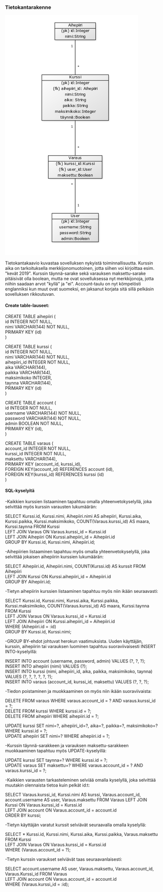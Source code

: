 ### Tietokantarakenne

![tietokantakaavio](https://raw.githubusercontent.com/robertrantanen/Kurssitarjonta-ja-kurssipaikan-varaus/master/documentation/tietokantakaavio.png)

Tietokantakaavio kuvastaa sovelluksen nykyistä toiminnallisuutta. Kurssin aika on tarkoituksella merkkijonomuotoinen, jotta siihen voi kirjoittaa esim. "kevät 2019". Kurssin täynnä-sarake sekä varauksen maksettu-sarake pitäisivät olla boolean, mutta ne ovat sovelluksessa nyt merkkijonoja, jotta niihin saadaan arvot "kyllä" ja "ei". Account-taulu on nyt kömpelösti englanniksi kun muut ovat suomeksi, en jaksanut korjata sitä sillä pelkäsin sovelluksen rikkoutuvan.

#### Create table-lauseet:

CREATE TABLE aihepiiri (  
	id INTEGER NOT NULL,   
	nimi VARCHAR(144) NOT NULL,   
	PRIMARY KEY (id)  
)  


CREATE TABLE kurssi (  
	id INTEGER NOT NULL,   
	nimi VARCHAR(144) NOT NULL,   
	aihepiiri_id INTEGER NOT NULL,  
	aika VARCHAR(144),   
	paikka VARCHAR(144),   
	maksimikoko INTEGER,   
	taynna VARCHAR(144),    
	PRIMARY KEY (id)  
)  

CREATE TABLE account (  
	id INTEGER NOT NULL,   
	username VARCHAR(144) NOT NULL,   
	password VARCHAR(144) NOT NULL,   
	admin BOOLEAN NOT NULL,   
	PRIMARY KEY (id),   
)  

CREATE TABLE varaus (  
	account_id INTEGER NOT NULL,   
	kurssi_id INTEGER NOT NULL,   
	maksettu VARCHAR(144),   
	PRIMARY KEY (account_id, kurssi_id),   
	FOREIGN KEY(account_id) REFERENCES account (id),   
	FOREIGN KEY(kurssi_id) REFERENCES kurssi (id)   
)  

#### SQL-kyselyitä

-Kaikkien kurssien listaaminen tapahtuu omalla yhteenvetokyselyllä, joka selvittää myös kurssin varausten lukumäärän:

SELECT Kurssi.id, Kurssi.nimi, Aihepiiri.nimi AS aihepiiri, Kurssi.aika, Kurssi.paikka, Kurssi.maksimikoko, COUNT(Varaus.kurssi_id) AS maara, Kurssi.taynna FROM Kurssi  
LEFT JOIN Varaus ON Varaus.kurssi_id = Kurssi.id  
LEFT JOIN Aihepiiri ON Kurssi.aihepiiri_id = Aihepiiri.id  
GROUP BY Kurssi.id, Kurssi.nimi, Aihepiiri.id;  

-Aihepiirien listaaminen tapahtuu myös omalla yhteenvetokyselyllä, joka selvittää jokaisen aihepiirin kurssien lukumäärän:

SELECT Aihepiiri.id, Aihepiiri.nimi, COUNT(Kurssi.id) AS kurssit FROM Aihepiiri  
LEFT JOIN Kurssi ON Kurssi.aihepiiri_id = Aihepiiri.id   
GROUP BY Aihepiiri.id;  

-Tietyn aihepiirin kurssien listaaminen tapahtuu myös niin ikään seuraavasti:

SELECT Kurssi.id, Kurssi.nimi, Kurssi.aika, Kurssi.paikka, Kurssi.maksimikoko, COUNT(Varaus.kurssi_id) AS maara,    Kurssi.taynna FROM Kurssi   
LEFT JOIN Varaus ON Varaus.kurssi_id = Kurssi.id   
LEFT JOIN Aihepiiri ON Kurssi.aihepiiri_id = Aihepiiri.id   
WHERE (Aihepiiri.id = :id)   
GROUP BY Kurssi.id, Kurssi.nimi;   

-GROUP BY-ehdot johtuvat herokun vaatimuksista. Uuden käyttäjän, kurssin, aihepiirin tai varauksen luominen tapahtuu suoraviivaisesti INSERT INTO-kyselyillä:

INSERT INTO account (username, password, admin) VALUES (?, ?, ?);  
INSERT INTO aihepiiri (nimi) VALUES (?);  
INSERT INTO kurssi (nimi, aihepiiri_id, aika, paikka, maksimikoko, taynna) VALUES (?, ?, ?, ?, ?, ?);  
INSERT INTO varaus (account_id, kurssi_id, maksettu) VALUES (?, ?, ?);  

-Tiedon poistaminen ja muokkaaminen on myös niin ikään suoraviivaista:

DELETE FROM varaus WHERE varaus.account_id = ? AND varaus.kurssi_id = ?;  
DELETE FROM kurssi WHERE kurssi.id = ?;  
DELETE FROM aihepiiri WHERE aihepiiri.id = ?;  

UPDATE kurssi SET nimi=?, aihepiiri_id=?, aika=?, paikka=?, maksimikoko=? WHERE kurssi.id = ?;  
UPDATE aihepiiri SET nimi=? WHERE aihepiiri.id = ?;  

-Kurssin täynnä-sarakkeen ja varauksen maksettu-sarakkeen muokkaaminen tapahtuu myös UPDATE-kyselyillä:

UPDATE kurssi SET taynna=? WHERE kurssi.id = ?;  
UPDATE varaus SET maksettu=? WHERE varaus.account_id = ? AND varaus.kurssi_id = ?; 

-Kaikkien varausten tarkasteleminen selviää omalla kyselyllä, joka selvittää muutakin olennaista tietoa kuin pelkät id:t:

SELECT Varaus.kurssi_id, Kurssi.nimi AS kurssi, Varaus.account_id, account.username AS user, Varaus.maksettu FROM Varaus   LEFT JOIN Kurssi ON Varaus.kurssi_id = Kurssi.id  
LEFT JOIN account ON Varaus.account_id = account.id  
ORDER BY kurssi;  

-Tietyn käyttäjän varatut kurssit selviävät seuraavalla omalla kyselyllä:

SELECT * Kurssi.id, Kurssi.nimi, Kurssi.aika, Kurssi.paikka, Varaus.maksettu FROM Kurssi    
LEFT JOIN Varaus ON Varaus.kurssi_id = Kurssi.id  
WHERE (Varaus.account_id = ?);  

-Tietyn kurssin varaukset selviävät taas seuraavanlaisesti:

SELECT account.username AS user, Varaus.maksettu, Varaus.account_id, Varaus.Kurssi_id FROM Varaus  
LEFT JOIN account ON Varaus.account_id = account.id  
WHERE (Varaus.kurssi_id = :id);  


